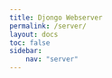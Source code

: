 ```yaml
---
title: Djongo Webserver
permalink: /server/
layout: docs
toc: false
sidebar:
    nav: "server" 
---
```


